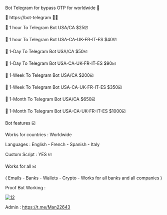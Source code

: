 Bot Telegram for bypass OTP for worldwide  🧐 

📶   https://bot-telegram  🛒🛒

🛒 1 hour To Telegram Bot USA/CA $25☑️

🛒 1 hour To Telegram Bot USA-CA-UK-FR-IT-ES $40☑️

🛒 1-Day To Telegram Bot USA/CA $50☑️

🛒 1-Day To Telegram Bot USA-CA-UK-FR-IT-ES $90☑️

🛒 1-Week To Telegram Bot USA/CA $200☑️

🛒 1-Week To Telegram Bot USA-CA-UK-FR-IT-ES $350☑️

🛒 1-Month To Telegram Bot USA/CA $650☑️

🛒 1-Month To Telegram Bot USA-CA-UK-FR-IT-ES  $1000☑️

Bot features ☑️

Works for countries : Worldwide

Languages : English - French - Spanish - Italy 

Custom Script : YES ☑️

Works for all ☑️

( Emails - Banks - Wallets - Crypto - Works for all banks and all companies )

Proof Bot Working : 

<a href="https://imgbb.com/"><img src="https://i.ibb.co/hL70QS9/12.png" alt="12" border="0" /></a>

Admin : https://t.me/Man22643
